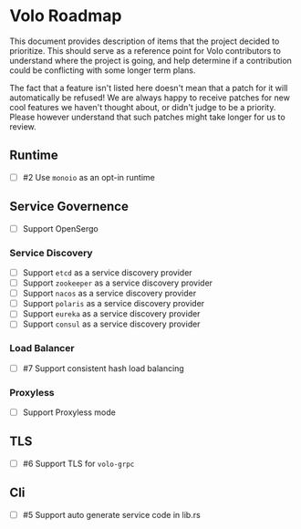 # Volo Roadmap

This document provides description of items that the project decided to prioritize. This should
serve as a reference point for Volo contributors to understand where the project is going, and
help determine if a contribution could be conflicting with some longer term plans.

The fact that a feature isn't listed here doesn't mean that a patch for it will automatically be
refused! We are always happy to receive patches for new cool features we haven't thought about,
or didn't judge to be a priority. Please however understand that such patches might take longer
for us to review.

## Runtime

- [ ] #2 Use `monoio` as an opt-in runtime

## Service Governence

- [ ] Support OpenSergo

### Service Discovery

- [ ] Support `etcd` as a service discovery provider
- [ ] Support `zookeeper` as a service discovery provider
- [ ] Support `nacos` as a service discovery provider
- [ ] Support `polaris` as a service discovery provider
- [ ] Support `eureka` as a service discovery provider
- [ ] Support `consul` as a service discovery provider

### Load Balancer

- [ ] #7 Support consistent hash load balancing

### Proxyless

- [ ] Support Proxyless mode

## TLS

- [ ] #6 Support TLS for `volo-grpc`

## Cli

- [ ] #5 Support auto generate service code in lib.rs
